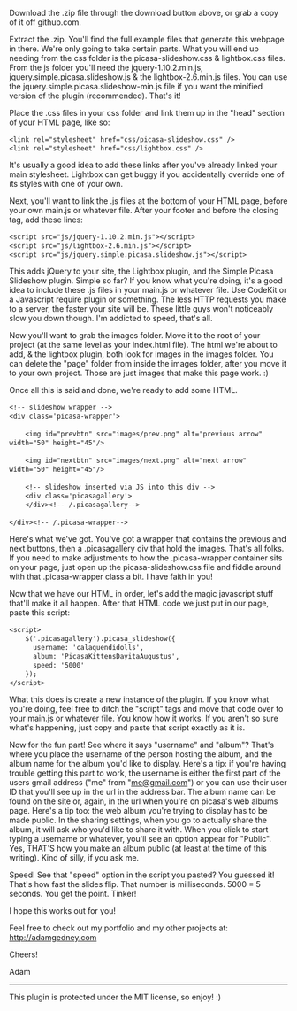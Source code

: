 


Download the .zip file through the download button above, or grab a copy of it off github.com.

Extract the .zip. You'll find the full example files that generate this webpage in there.
We're only going to take certain parts. What you will end up needing from the css folder is the picasa-slideshow.css & lightbox.css files. From the js folder you'll need the jquery-1.10.2.min.js, jquery.simple.picasa.slideshow.js & the lightbox-2.6.min.js files. You can use the jquery.simple.picasa.slideshow-min.js file if you want the minified version of the plugin (recommended). That's it!

Place the .css files in your css folder and link them up in the "head" section of your HTML page, like so:

	<link rel="stylesheet" href="css/picasa-slideshow.css" />
	<link rel="stylesheet" href="css/lightbox.css" />

It's usually a good idea to add these links after you've already linked your main stylesheet. Lightbox can get buggy if you accidentally override one of its styles with one of your own.

Next, you'll want to link the .js files at the bottom of your HTML page, before your own main.js or whatever file. After your footer and before the closing </body> tag, add these lines:

	<script src="js/jquery-1.10.2.min.js"></script>
	<script src="js/lightbox-2.6.min.js"></script>
	<script src="js/jquery.simple.picasa.slideshow.js"></script>

This adds jQuery to your site, the Lightbox plugin, and the Simple Picasa Slideshow plugin. Simple so far? If you know what you're doing, it's a good idea to include these .js files in your main.js or whatever file. Use CodeKit or a Javascript require plugin or something. The less HTTP requests you make to a server, the faster your site will be. These little guys won't noticeably slow you down though. I'm addicted to speed, that's all.

Now you'll want to grab the images folder. Move it to the root of your project (at the same level as your index.html file). The html we're about to add, & the lightbox plugin, both look for images in the images folder. You can delete the "page" folder from inside the images folder, after you move it to your own project. Those are just images that make this page work. :) 

Once all this is said and done, we're ready to add some HTML.




	<!-- slideshow wrapper -->
	<div class='picasa-wrapper'>

	    <img id="prevbtn" src="images/prev.png" alt="previous arrow" width="50" height="45"/>

	    <img id="nextbtn" src="images/next.png" alt="next arrow" width="50" height="45"/>

	    <!-- slideshow inserted via JS into this div -->
	    <div class='picasagallery'>
	    </div><!-- /.picasagallery-->

	</div><!-- /.picasa-wrapper-->


Here's what we've got. You've got a wrapper that contains the previous and next buttons, then a .picasagallery div that hold the images. That's all folks. If you need to make adjustments to how the .picasa-wrapper container sits on your page, just open up the picasa-slideshow.css file and fiddle around with that .picasa-wrapper class a bit. I have faith in you!

Now that we have our HTML in order, let's add the magic javascript stuff that'll make it all happen. After that HTML code we just put in our page, paste this script: 


	<script>
	    $('.picasagallery').picasa_slideshow({
	      username: 'calaquendidolls',
	      album: 'PicasaKittensDayitaAugustus',
	      speed: '5000'
	    });
	</script>

What this does is create a new instance of the plugin. If you know what you're doing, feel free to ditch the "script" tags and move that code over to your main.js or whatever file. You know how it works. If you aren't so sure what's happening, just copy and paste that script exactly as it is.

Now for the fun part! See where it says "username" and "album"? That's where you place the username of the person hosting the album, and the album name for the album you'd like to display. Here's a tip: if you're having trouble getting this part to work, the username is either the first part of the users gmail address ("me" from "me@gmail.com") or you can use their user ID that you'll see up in the url in the address bar. The album name can be found on the site or, again, in the url when you're on picasa's web albums page. Here's a tip too: the web album you're trying to display has to be made public. In the sharing settings, when you go to actually share the album, it will ask who you'd like to share it with. When you click to start typing a username or whatever, you'll see an option appear for "Public". Yes, THAT'S how you make an album public (at least at the time of this writing). Kind of silly, if you ask me.

Speed! See that "speed" option in the script you pasted? You guessed it! That's how fast the slides flip. That number is milliseconds. 5000 = 5 seconds. You get the point. Tinker!


I hope this works out for you! 

Feel free to check out my portfolio and my other projects at: http://adamgedney.com

Cheers!

Adam



____________________________________________________________

This plugin is protected under the MIT license, so enjoy! :)
